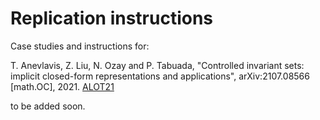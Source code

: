 # Replication instructions
Case studies and instructions for:

T. Anevlavis, Z. Liu, N. Ozay and P. Tabuada,
"Controlled invariant sets: implicit closed-form representations and applications",
arXiv:2107.08566 [math.OC], 2021. [ALOT21](https://arxiv.org/abs/2107.08566)

to be added soon.